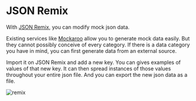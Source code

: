 # JSON Remix

With [JSON Remix](https://remix.wemakers.dev/), you can modify mock json data.  

Existing services like [Mockaroo](https://mockaroo.com/) allow you to generate mock data easily. But they cannot possibly conceive of every category. If there is a data category you have in mind, you can first generate data from an external source. 

Import it on JSON Remix and add a new key.  You can gives examples of values of that new key.  It can then spread instances of those values throughout your entire json file.  And you can export the new json data as a file.  

![remix](https://user-images.githubusercontent.com/60478722/78383829-f9093900-75d0-11ea-8649-9dffad7745f9.gif)




